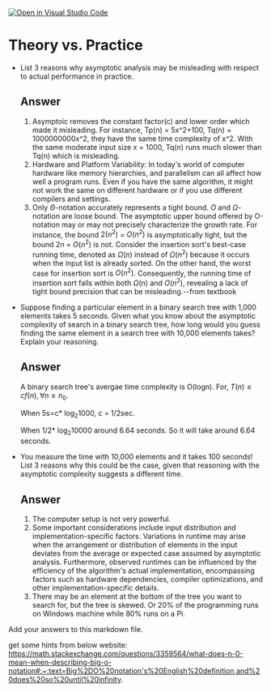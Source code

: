 [![Open in Visual Studio Code](https://classroom.github.com/assets/open-in-vscode-718a45dd9cf7e7f842a935f5ebbe5719a5e09af4491e668f4dbf3b35d5cca122.svg)](https://classroom.github.com/online_ide?assignment_repo_id=11861567&assignment_repo_type=AssignmentRepo)
# Theory vs. Practice

- List 3 reasons why asymptotic analysis may be misleading with respect to
  actual performance in practice.
  ## Answer
  1. Asymptoic removes the constant factor(c) and lower order which made it misleading. For instance, Tp(n) = 5x^2+100, Tq(n) = 1000000000x^2, they have the same time complexity of x^2. With the same moderate input size x = 1000, Tq(n) runs much slower than Tq(n) which is misleading.
  2. Hardware and Platform Variability: In today's world of computer hardware like memory hierarchies, and parallelism can all affect how well a program runs. Even if you have the same algorithm, it might not work the same on different hardware or if you use different compilers and settings.
  3. Only $\Theta$-notation accurately represents a tight bound. $O$ and $\Omega$-notation are loose bound. The asymptotic upper bound offered by O-notation may or may not precisely characterize the growth rate. For instance, the bound $2(n^2)$ = $O(n^2)$ is asymptotically tight, but the bound 2n = $O(n^2)$ is not. Consider the insertion sort's best-case running time, denoted as $\Omega(n)$ instead of $\Omega(n^2)$ because it occurs when the input list is already sorted. On the other hand, the worst case for insertion sort is $O(n^2)$. Consequently, the running time of insertion sort falls within both $\Omega(n)$ and $O(n^2)$, revealing a lack of tight bound precision that can be misleading.--from textbook


- Suppose finding a particular element in a binary search tree with 1,000
  elements takes 5 seconds. Given what you know about the asymptotic complexity
  of search in a binary search tree, how long would you guess finding the same
  element in a search tree with 10,000 elements takes? Explain your reasoning.

  ## Answer
  A binary search tree's avergae time complexity is O(logn).
  For, $T(n)\leq cf(n), \forall n \geq n_0$.
  
  When 5s=c* $\log_{2}1000$, c = 1/2sec.
  
  When 1/2* $\log_{2}10000$ around 6.64 seconds. So it will take around 6.64 seconds.

- You measure the time with 10,000 elements and it takes 100 seconds! List 3
  reasons why this could be the case, given that reasoning with the asymptotic
  complexity suggests a different time.

  ## Answer
  1. The computer setup is not very powerful.
  2. Some important considerations include input distribution and implementation-specific factors. Variations in runtime may arise when the arrangement or distribution of elements in the input deviates from the average or expected case assumed by asymptotic analysis. Furthermore, observed runtimes can be influenced by the efficiency of the algorithm's actual implementation, encompassing factors such as hardware dependencies, compiler optimizations, and other implementation-specific details.
  3. There may be an element at the bottom of the tree you want to search for, but the tree is skewed. Or 20% of the programming runs on Windows machine while 80% runs on a Pi.

Add your answers to this markdown file.

get some hints from below website: https://math.stackexchange.com/questions/3359564/what-does-n-0-mean-when-describing-big-o-notation#:~:text=Big%2DO%20notation's%20English%20definition,and%20does%20so%20until%20infinity.
